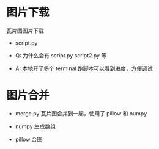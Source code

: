 # 图片下载
瓦片图图片下载
- script.py


- Q: 为什么会有 script.py script2.py 等
- A: 本地开了多个 terminal 跑脚本可以看到进度，方便调试

# 图片合并
- merge.py
瓦片图合并到一起，使用了 pillow 和 numpy

- numpy 生成数组
- pillow 合图